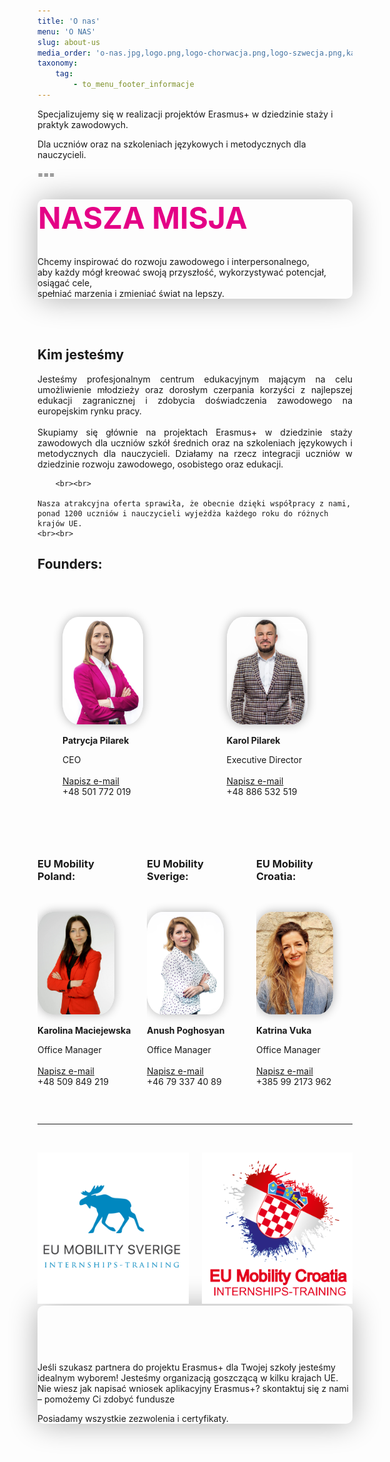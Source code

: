 ```yaml
---
title: 'O nas'
menu: 'O NAS'
slug: about-us
media_order: 'o-nas.jpg,logo.png,logo-chorwacja.png,logo-szwecja.png,karolina-maciejewska.jpg,patrycja-pilarek.jpg,anush-poghosyan.jpg,katrina-vuka.jpg,karol-pilarek.jpg'
taxonomy:
    tag:
        - to_menu_footer_informacje
---
```


Specjalizujemy się w realizacji projektów Erasmus+ w dziedzinie staży i praktyk zawodowych.

Dla uczniów oraz na szkoleniach językowych i metodycznych dla nauczycieli.

===


<br>
<div class="empty" id="emptyDark" style="color:#50596cte;border-radius:10px;box-shadow: 0px 0px 47px -1px rgba(0,0,0,0.33);"><h3 style="margin: 1px; color: #e40186;font-weight: bolder;font-size: xxx-large;">NASZA MISJA</h3><br>
  <p class="empty-title h5" id="our_mission">Chcemy inspirować do rozwoju zawodowego i interpersonalnego,<br> aby każdy mógł kreować swoją przyszłość, wykorzystywać potencjał, osiągać cele,<br> spełniać marzenia i zmieniać świat na lepszy.</p>
</div>
<br><br>

<div class="text-center"><h2>Kim jesteśmy</h2></div>

<p style="text-align: justify;">
Jesteśmy profesjonalnym centrum edukacyjnym mającym na celu umożliwienie młodzieży oraz dorosłym czerpania korzyści z najlepszej edukacji zagranicznej i zdobycia doświadczenia zawodowego na europejskim rynku pracy.  <br><br>Skupiamy się głównie na projektach Erasmus+ w dziedzinie staży zawodowych dla uczniów szkół średnich oraz na szkoleniach językowych i metodycznych dla nauczycieli. Działamy na rzecz integracji uczniów w dziedzinie rozwoju zawodowego, osobistego oraz edukacji. 
    

        <br><br>
    
    Nasza atrakcyjna oferta sprawiła, że obecnie dzięki współpracy z nami, ponad 1200 uczniów i nauczycieli wyjeżdża każdego roku do różnych krajów UE. 
    <br><br>
</p>


<div class="text-center"><h2>Founders:</h2></div>

<div class="columns text-centered"  style="margin-bottom: 20px;">
    <div class="column col-6 col-md-12 text-center" style="padding: 40px;">
        <p><img src="/user/pages/02.o-nas/patrycja-pilarek.jpg" alt="Patrycja Pilarek" style=" width:80%;border-radius:20%;box-shadow: 0px 0px 15px 0px rgba(0,0,0,0.3);" class="img-hover"></p>
        <p style="font-weight: bold;">Patrycja Pilarek<p>
        <p>CEO<br><br>            
        <a class=aboutMail href="mailto:{{ 'patrycja@eumobility.pl'|safe_email }}">Napisz e-mail</a><br>                    
        +48 501 772 019</p> 
        <p class="text-center" style="text-align: justify;"></p>       
    </div>
    <div class="column col-6 col-md-12 text-center" style="padding: 40px">        
        <p><img src="/user/pages/02.o-nas/karol-pilarek.jpg" alt="Karol Pilarek" style=" width:80%;border-radius:20%;box-shadow: 0px 0px 15px 0px rgba(0,0,0,0.3);" class="img-hover"></p>
        <p style="font-weight: bold;">Karol Pilarek<p>
        <p>Executive Director<br><br>            
        <a class=aboutMail href="mailto:{{ 'karolpilarek@eumobility.pl'|safe_email }}">Napisz e-mail</a><br>                    
        +48 886 532 519</p>
    </div>
</div>

<div class="columns">
                    <div class="column col-4 col-md-6 col-sm-12 mt-2 text-center" >
                        <h3><strong>EU Mobility Poland:</strong></h3><br>
                        <p><img src="/user/pages/02.o-nas/karolina-maciejewska.jpg" alt="Karolina Maciejewska" style=" width:80%;border-radius:20%;box-shadow: 0px 0px 15px 0px rgba(0,0,0,0.3);" class="img-hover"></p>
                        <p style="font-weight: bold;">Karolina Maciejewska<p>        
                        <p>Office Manager<br><br>                            
                        <a class=aboutMail href="mailto:{{ 'karolina@eumobility.pl'|safe_email }}">Napisz e-mail</a><br>
                        +48 509 849 219</p>                 
                    </div>
                    <div class="column col-4 col-md-6 col-sm-12 mt-2 text-center">                       
                         <h3><strong>EU Mobility Sverige:</strong></h3><br>	
                         <p><img src="/user/pages/02.o-nas/anush-poghosyan.jpg" alt="Anush Poghosyan" style=" width:80%;border-radius:20%;box-shadow: 0px 0px 15px 0px rgba(0,0,0,0.3);" class="img-hover"></p>
                          <p style="font-weight: bold;">Anush Poghosyan<p>
                          <p>Office Manager<br><br>
                          <a class=aboutMail href="mailto:{{ 'projects@eumobility.pl'|safe_email }}">Napisz e-mail</a><br>                                        
                          +46 79 337 40 89</p>
                    </div>
                    <div class="column col-4 col-md-6 col-sm-12 mt-2 text-center">
						<h3><strong>EU Mobility Croatia:</strong></h3><br>
                        <p><img src="/user/pages/02.o-nas/katrina-vuka.jpg" alt="Katrina Vuka" style=" width:80%;border-radius:20%;box-shadow: 0px 0px 15px 0px rgba(0,0,0,0.3);" class="img-hover"></p>
                        <p style="font-weight: bold;">Katrina Vuka<p>
                        <p>Office Manager<br><br>                            
                        <a class=aboutMail href="mailto:{{ 'katarina@eumobility.pl'|safe_email }}">Napisz e-mail</a><br>                                    
                        +385 99 2173 962</p>
					</div>
</div>






 <br><hr><br>

 
<div class="container">
    <div class="columns">  
        <div class="column col-6 col-md-12 text-center">
            <img src="/user/pages/02.o-nas/logo-szwecja.png" class="img-fit-cover img-hover" alt="eu mobility sverige internship training logo">
        </div>
        <div class="column col-6 col-md-12 text-center m-top-50">   
            <img src="/user/pages/02.o-nas/logo-chorwacja.png" class="img-fit-cover img-hover" alt="eu mobility croatia internships training logo">
        </div>
    </div>
</div>
 
 
<div class="empty" id="emptyDarkSecond" style="color:#50596cte;border-radius:10px;box-shadow: 0px 0px 47px -1px rgba(0,0,0,0.33);"> 
    <i class="fa-regular fa-thumbs-up" style="margin-right: 10px; color: #fa4bb1; font-size: 3rem;"></i><br><br>
  <p class="empty-title h5">Jeśli szukasz partnera do projektu Erasmus+ dla Twojej szkoły jesteśmy idealnym wyborem!
Jesteśmy organizacją goszczącą w kilku krajach UE.
Nie wiesz jak napisać wniosek aplikacyjny Erasmus+? skontaktuj się z nami – pomożemy Ci zdobyć fundusze</p>
  <p class="empty-subtitle">Posiadamy wszystkie zezwolenia i certyfikaty.</p>
</div>

